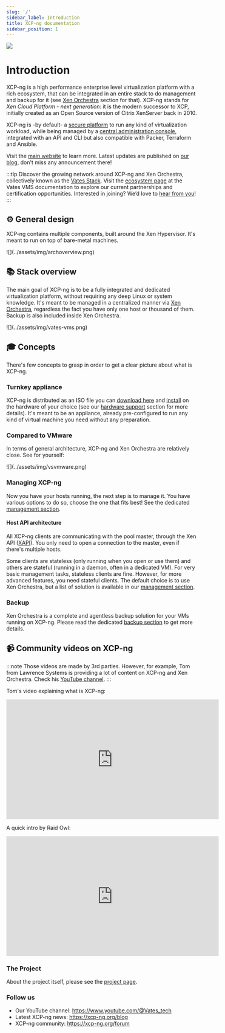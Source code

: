```yaml
---
slug: '/'
sidebar_label: Introduction
title: XCP-ng documentation
sidebar_position: 1
---
```


![](../assets/img/bannerxcp.png)

# Introduction

XCP-ng is a high performance enterprise level virtualization platform with a rich ecosystem, that can be integrated in an entire stack to do management and backup for it (see [Xen Orchestra](management/manage-at-scale/xo-web-ui) section for that). XCP-ng stands for *Xen Cloud Platform - next generation*: it is the modern successor to XCP, initially created as an Open Source version of Citrix XenServer back in 2010.

XCP-ng is -by default- a [secure platform](project/security) to run any kind of virtualization workload, while being managed by a [central administration console](management/manage-at-scale/xo-web-ui), integrated with an API and CLI but also compatible with Packer, Terraform and Ansible.

Visit the [main website](https://xcp-ng.org) to learn more. Latest updates are published on [our blog](https://xcp-ng.org/blog), don't miss any announcement there!

:::tip
Discover the growing network around XCP-ng and Xen Orchestra, collectively known as the [Vates Stack](https://vates.tech). Visit the [ecosystem page](https://docs.vates.tech/ecosystems/xcp-ng-ecosystem) at the Vates VMS documentation to explore our current partnerships and certification opportunities. Interested in joining? We’d love to [hear from you](https://vates.tech/contact)!
:::

## ⚙️ General design

XCP-ng contains multiple components, built around the Xen Hypervisor. It's meant to run on top of bare-metal machines.

<div style={{textAlign: 'center'}}>
![](../assets/img/archoverview.png)
</div>

## 📚 Stack overview

The main goal of XCP-ng is to be a fully integrated and dedicated virtualization platform, without requiring any deep Linux or system knowledge. It's meant to be managed in a centralized manner via [Xen Orchestra](management/#%EF%B8%8F-manage-at-scale), regardless the fact you have only one host or thousand of them. Backup is also included inside Xen Orchestra.

<div style={{textAlign: 'center'}}>
![](../assets/img/vates-vms.png)
</div>

## 🎓 Concepts

There's few concepts to grasp in order to get a clear picture about what is XCP-ng.

### Turnkey appliance

XCP-ng is distributed as an ISO file you can [download here](installation/install-xcp-ng#download-and-create-media) and [install](installation/install-xcp-ng) on the hardware of your choice (see our [hardware support](installation/hardware) section for more details). It's meant to be an appliance, already pre-configured to run any kind of virtual machine you need without any preparation.

### Compared to VMware

In terms of general architecture, XCP-ng and Xen Orchestra are relatively close. See for yourself:

<div style={{textAlign: 'center'}}>
![](../assets/img/vsvmware.png)
</div>

### Managing XCP-ng

Now you have your hosts running, the next step is to manage it. You have various options to do so, choose the one that fits best! See the dedicated [management section](management).

#### Host API architecture

All XCP-ng clients are communicating with the pool master, through the Xen API ([XAPI](management/manage-locally/api.md)). You only need to open a connection to the master, even if there's multiple hosts.

Some clients are stateless (only running when you open or use them) and others are stateful (running in a daemon, often in a dedicated VM). For very basic management tasks, stateless clients are fine. However, for more advanced features, you need stateful clients. The default choice is to use Xen Orchestra, but a list of solution is available in our [management section](management).

### Backup

Xen Orchestra is a complete and agentless backup solution for your VMs running on XCP-ng. Please read the dedicated [backup section](management/backup) to get more details.

## 📹 Community videos on XCP-ng

:::note
Those videos are made by 3rd parties. However, for example, Tom from Lawrence Systems is providing a lot of content on XCP-ng and Xen Orchestra. Check his [YouTube channel](https://www.youtube.com/channel/UCHkYOD-3fZbuGhwsADBd9ZQ).
:::

Tom's video explaining what is XCP-ng:

<div style={{textAlign: 'center'}}>
<iframe width="560" height="315" src="https://www.youtube.com/embed/CEUFHudLO1g?si=EEM0Xi3inNpsYDeK" title="YouTube video player" frameborder="0" allow="accelerometer; autoplay; clipboard-write; encrypted-media; gyroscope; picture-in-picture; web-share" allowfullscreen></iframe>
</div>

A quick intro by Raid Owl:

<div style={{textAlign: 'center'}}>
<iframe width="560" height="315" src="https://www.youtube.com/embed/kguTbVBqmuw?si=bWze86s07ZDkLzlU" title="YouTube video player" frameborder="0" allow="accelerometer; autoplay; clipboard-write; encrypted-media; gyroscope; picture-in-picture; web-share" allowfullscreen></iframe>
</div>

### The Project

About the project itself, please see the [project page](/category/project).

### Follow us

* Our YouTube channel: https://www.youtube.com/@Vates_tech
* Latest XCP-ng news: https://xcp-ng.org/blog
* XCP-ng community: https://xcp-ng.org/forum
